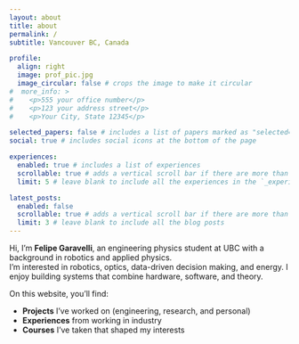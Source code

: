 ```yaml
---
layout: about
title: about
permalink: /
subtitle: Vancouver BC, Canada

profile:
  align: right
  image: prof_pic.jpg
  image_circular: false # crops the image to make it circular
#  more_info: >
#    <p>555 your office number</p>
#    <p>123 your address street</p>
#    <p>Your City, State 12345</p>

selected_papers: false # includes a list of papers marked as "selected={true}"
social: true # includes social icons at the bottom of the page

experiences:
  enabled: true # includes a list of experiences
  scrollable: true # adds a vertical scroll bar if there are more than 3 experiences 
  limit: 5 # leave blank to include all the experiences in the `_experiences` folder

latest_posts:
  enabled: false
  scrollable: true # adds a vertical scroll bar if there are more than 3 new posts items
  limit: 3 # leave blank to include all the blog posts
---
```


Hi, I’m **Felipe Garavelli**, an engineering physics student at UBC with a background in robotics and applied physics.  
I’m interested in robotics, optics, data-driven decision making, and energy. I enjoy building systems that combine hardware, software, and theory.

On this website, you’ll find:

- **Projects** I’ve worked on (engineering, research, and personal)
- **Experiences** from working in industry
- **Courses** I’ve taken that shaped my interests

